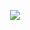 <p align="center">
  <img src="https://readme-typing-svg.herokuapp.com/?lines=Hi%20there,+I%20am%20Devon!;I+am+a+Front-end+Web+Developer&font=Fira%20Code&center=true&width=740&height=45&color=525252&vCenter=true&size=30"
</p>     
